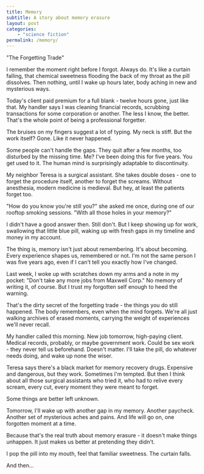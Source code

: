 ```yaml
---
title: Memory
subtitle: A story about memory erasure
layout: post
categories:
    - "science fiction"
permalink: /memory/
---
```


<!-- 
basic idea; an alternative history / future where anasthetics were never invented.
instead, use memory erasure.
take rohypnol, forget everything.

workers in the future are given memory erasure drugs to forget the work they did.
- classified work
- access to private information (doctors? lawers? ...?)
- sex work

surgery and operations are pretty gruesome.

can explore;
- who are you if you don't remember your past?
- are you responsible for your actions if you don't remember them?
- the idea of memory as a form of identity
- the ethics of turning a blind eye

 -->

 "The Forgetting Trade"

I remember the moment right before I forgot. Always do. It's like a curtain falling, that chemical sweetness flooding the back of my throat as the pill dissolves. Then nothing, until I wake up hours later, body aching in new and mysterious ways.

Today's client paid premium for a full blank - twelve hours gone, just like that. My handler says I was cleaning financial records, scrubbing transactions for some corporation or another. The less I know, the better. That's the whole point of being a professional forgetter.

The bruises on my fingers suggest a lot of typing. My neck is stiff. But the work itself? Gone. Like it never happened.

Some people can't handle the gaps. They quit after a few months, too disturbed by the missing time. Me? I've been doing this for five years. You get used to it. The human mind is surprisingly adaptable to discontinuity.

My neighbor Teresa is a surgical assistant. She takes double doses - one to forget the procedure itself, another to forget the screams. Without anesthesia, modern medicine is medieval. But hey, at least the patients forget too.

"How do you know you're still you?" she asked me once, during one of our rooftop smoking sessions. "With all those holes in your memory?"

I didn't have a good answer then. Still don't. But I keep showing up for work, swallowing that little blue pill, waking up with fresh gaps in my timeline and money in my account.

The thing is, memory isn't just about remembering. It's about becoming. Every experience shapes us, remembered or not. I'm not the same person I was five years ago, even if I can't tell you exactly how I've changed.

Last week, I woke up with scratches down my arms and a note in my pocket: "Don't take any more jobs from Maxwell Corp." No memory of writing it, of course. But I trust my forgotten self enough to heed the warning.

That's the dirty secret of the forgetting trade - the things you do still happened. The body remembers, even when the mind forgets. We're all just walking archives of erased moments, carrying the weight of experiences we'll never recall.

My handler called this morning. New job tomorrow, high-paying client. Medical records, probably, or maybe government work. Could be sex work - they never tell us beforehand. Doesn't matter. I'll take the pill, do whatever needs doing, and wake up none the wiser.

Teresa says there's a black market for memory recovery drugs. Expensive and dangerous, but they work. Sometimes I'm tempted. But then I think about all those surgical assistants who tried it, who had to relive every scream, every cut, every moment they were meant to forget.

Some things are better left unknown.

<!-- Besides, did it really happen if you don't remember it? Philosophers have been arguing about that one since the pills first hit the market. I've got my own theory: everything happens, memory or not. We're all just choosing which parts of reality we get to keep. -->

Tomorrow, I'll wake up with another gap in my memory. Another paycheck. Another set of mysterious aches and pains. And life will go on, one forgotten moment at a time.

Because that's the real truth about memory erasure - it doesn't make things unhappen. It just makes us better at pretending they didn't.

I pop the pill into my mouth, feel that familiar sweetness. The curtain falls.

And then...